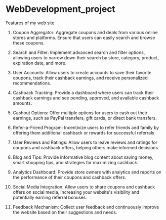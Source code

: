 # WebDevelopment_project
Features of my web site
1. Coupon Aggregator: Aggregate coupons and deals from various online stores and platforms. Ensure that users can easily search and browse these coupons.

2. Search and Filter: Implement advanced search and filter options, allowing users to narrow down their search by store, category, product, expiration date, and more.

3. User Accounts: Allow users to create accounts to save their favorite coupons, track their cashback earnings, and receive personalized recommendations.

4. Cashback Tracking: Provide a dashboard where users can track their cashback earnings and see pending, approved, and available cashback amounts.

5. Cashout Options: Offer multiple options for users to cash out their earnings, such as PayPal transfers, gift cards, or direct bank transfers.

6. Refer-a-Friend Program: Incentivize users to refer friends and family by offering them additional cashback or rewards for successful referrals

7. User Reviews and Ratings: Allow users to leave reviews and ratings for coupons and cashback offers, helping others make informed decisions.

8. Blog and Tips: Provide informative blog content about saving money, smart shopping tips, and strategies for maximizing cashback.

9. Analytics Dashboard: Provide store owners with analytics and reports on the performance of their coupons and cashback offers.

10. Social Media Integration: Allow users to share coupons and cashback offers on social media, increasing your website's visibility and potentially earning referral bonuses.

12. Feedback Mechanism: Collect user feedback and continuously improve the website based on their suggestions and needs.
